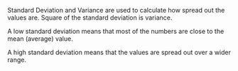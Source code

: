 Standard Deviation and Variance are used to calculate how spread out the values are.
Square of the standard deviation is variance.

A low standard deviation means that most of the numbers are close to the mean (average) value.

A high standard deviation means that the values are spread out over a wider range.
